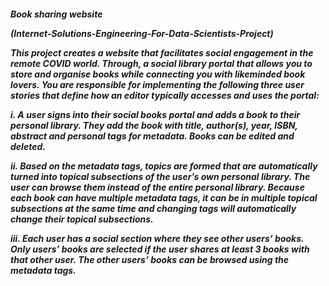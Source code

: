 <h5>Book sharing website

(Internet-Solutions-Engineering-For-Data-Scientists-Project)


This project creates a website that facilitates social engagement in the remote COVID world. Through, a social library portal that allows you to store and organise books while connecting you with likeminded book lovers. You are responsible for implementing the following three user stories that define how an editor typically accesses and uses the portal:

i. A user signs into their social books portal and adds a book to their personal library. They add the book with title, author(s), year, ISBN, abstract and personal tags for metadata. Books can be edited and deleted.

ii. Based on the metadata tags, topics are formed that are automatically turned into topical subsections of the user’s own personal library. The user can browse them instead of the entire personal library. Because each book can have multiple metadata tags, it can be in multiple topical subsections at the same time and changing tags will automatically change their topical subsections.

iii. Each user has a social section where they see other users’ books. Only users’ books are selected if the user shares at least 3 books with that other user. The other users’ books can be browsed using the metadata tags.

